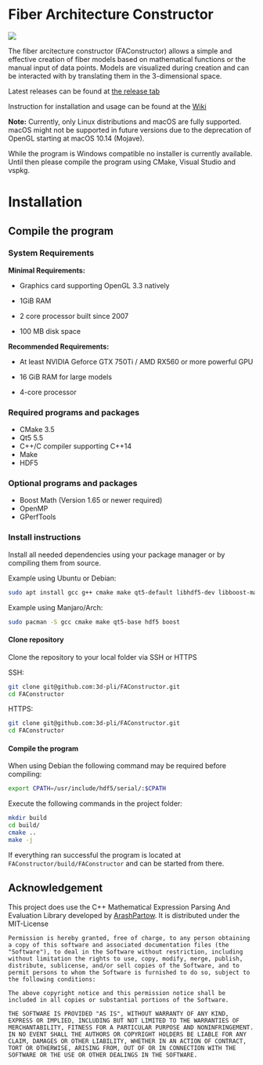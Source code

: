 # Fiber Architecture Constructor

![](https://iffmd.fz-juelich.de/uploads/upload_d7724919e724948077db1b64a567e066.png)


The fiber arcitecture constructor (FAConstructor) allows a simple and effective creation of fiber models based on mathematical functions or the manual input of data points. Models are visualized during creation and can be interacted with by translating them in the 3-dimensional space. 

Latest releases can be found at [the release tab](https://github.com/3d-pli/FAConstructor/releases)

Instruction for installation and usage can be found at the [Wiki](https://iffmd.fz-juelich.de/s/HJTaAO9aN#)

**Note:**
Currently, only Linux distributions and macOS are fully supported. macOS might not be supported in future versions due to the deprecation of OpenGL starting at macOS 10.14 (Mojave).

While the program is Windows compatible no installer is currently available. Until then please compile the program using CMake, Visual Studio and vspkg.


Installation
===
## Compile the program

### System Requirements
**Minimal Requirements:**

* Graphics card supporting OpenGL 3.3 natively

* 1GiB RAM

* 2 core processor built since 2007

* 100 MB disk space

**Recommended Requirements:**

* At least NVIDIA Geforce GTX 750Ti / AMD RX560 or more powerful GPU

* 16 GiB RAM for large models

* 4-core processor

### Required programs and packages
* CMake 3.5
* Qt5 5.5
* C++/C compiler supporting C++14
* Make
* HDF5

### Optional programs and packages
* Boost Math (Version 1.65 or newer required)
* OpenMP
* GPerfTools

### Install instructions
Install all needed dependencies using your package manager or by compiling them from source.

Example using Ubuntu or Debian:
```sh
sudo apt install gcc g++ cmake make qt5-default libhdf5-dev libboost-math-dev
```
Example using Manjaro/Arch:
```sh
sudo pacman -S gcc cmake make qt5-base hdf5 boost
```

#### Clone repository
Clone the repository to your local folder via SSH or HTTPS

SSH:
```sh
git clone git@github.com:3d-pli/FAConstructor.git
cd FAConstructor
```
HTTPS:
```sh
git clone git@github.com:3d-pli/FAConstructor.git
cd FAConstructor
```

#### Compile the program
When using Debian the following command may be required before compiling:
```sh
export CPATH=/usr/include/hdf5/serial/:$CPATH
```
Execute the following commands in the project folder:
```sh
mkdir build
cd build/
cmake ..
make -j
```

If everything ran successful the program is located at `FAConstructor/build/FAConstructor` and can be started from there.

## Acknowledgement 
This project does use the C++ Mathematical Expression Parsing And Evaluation Library developed by [ArashPartow](https://github.com/ArashPartow).
It is distributed under the MIT-License
```
Permission is hereby granted, free of charge, to any person obtaining a copy of this software and associated documentation files (the "Software"), to deal in the Software without restriction, including without limitation the rights to use, copy, modify, merge, publish, distribute, sublicense, and/or sell copies of the Software, and to permit persons to whom the Software is furnished to do so, subject to the following conditions:

The above copyright notice and this permission notice shall be included in all copies or substantial portions of the Software.

THE SOFTWARE IS PROVIDED "AS IS", WITHOUT WARRANTY OF ANY KIND, EXPRESS OR IMPLIED, INCLUDING BUT NOT LIMITED TO THE WARRANTIES OF MERCHANTABILITY, FITNESS FOR A PARTICULAR PURPOSE AND NONINFRINGEMENT. IN NO EVENT SHALL THE AUTHORS OR COPYRIGHT HOLDERS BE LIABLE FOR ANY CLAIM, DAMAGES OR OTHER LIABILITY, WHETHER IN AN ACTION OF CONTRACT, TORT OR OTHERWISE, ARISING FROM, OUT OF OR IN CONNECTION WITH THE SOFTWARE OR THE USE OR OTHER DEALINGS IN THE SOFTWARE.
```
